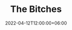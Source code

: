 ---
title: "The Bitches"
image: "images/animals/6-1-2022/bitches.jpg"
description: "The Bitches"
date: 2022-04-12T12:00:00+06:00
draft: false
---